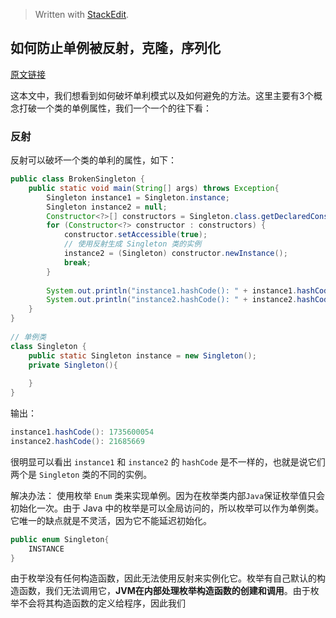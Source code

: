 


> Written with [StackEdit](https://stackedit.io/).

## 如何防止单例被反射，克隆，序列化
[原文链接](https://www.geeksforgeeks.org/prevent-singleton-pattern-reflection-serialization-cloning/)

这本文中，我们想看到如何破坏单利模式以及如何避免的方法。这里主要有3个概念打破一个类的单例属性，我们一个一个的往下看：

### 反射
反射可以破坏一个类的单利的属性，如下：

```java
public class BrokenSingleton {  
    public static void main(String[] args) throws Exception{  
        Singleton instance1 = Singleton.instance;  
        Singleton instance2 = null;  
        Constructor<?>[] constructors = Singleton.class.getDeclaredConstructors();  
        for (Constructor<?> constructor : constructors) {  
            constructor.setAccessible(true);  
            // 使用反射生成 Singleton 类的实例
            instance2 = (Singleton) constructor.newInstance();  
            break;  
        }  
  
        System.out.println("instance1.hashCode(): " + instance1.hashCode());  
        System.out.println("instance2.hashCode(): " + instance2.hashCode());  
    }  
}  
 
// 单例类
class Singleton {  
    public static Singleton instance = new Singleton();  
    private Singleton(){  
  
    }  
}
```
输出：
```java
instance1.hashCode(): 1735600054
instance2.hashCode(): 21685669
```

很明显可以看出 `instance1` 和 `instance2` 的 `hashCode` 是不一样的，也就是说它们两个是 `Singleton` 类的不同的实例。

解决办法：
使用枚举 `Enum` 类来实现单例。因为在枚举类内部`Java`保证枚举值只会初始化一次。由于 Java 中的枚举是可以全局访问的，所以枚举可以作为单例类。它唯一的缺点就是不灵活，因为它不能延迟初始化。

```java
public enum Singleton{  
    INSTANCE  
}
```

由于枚举没有任何构造函数，因此无法使用反射来实例化它。枚举有自己默认的构造函数，我们无法调用它，**JVM在内部处理枚举构造函数的创建和调用**。由于枚举不会将其构造函数的定义给程序，因此我们
<!--stackedit_data:
eyJoaXN0b3J5IjpbNjEzMjY4MjcyLC0xMzQzODE0MTk1LC0xMT
E0MDcxNDc5XX0=
-->